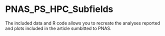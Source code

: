 # PNAS_PS_HPC_Subfields
The included data and R code allows you to recreate the analyses reported and plots included in the article sumbitted to PNAS.
